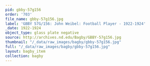 ```yaml
---
pid: gbby-57g156
order: '703'
file_name: gbby-57g156.jpg
label: 'GBBY 57G/156: John Weibel: Football Player - 1922-1924'
_date: 1922-1924
object_type: glass plate negative
source: http://archives.nd.edu/Bagby/GBBY-57g156.jpg
thumbnail: "/_data/raw_images/bagby/gbby-57g156.jpg"
full: "/_data/raw_images/bagby/gbby-57g156.jpg"
layout: bagby_item
collection: bagby
---
```

